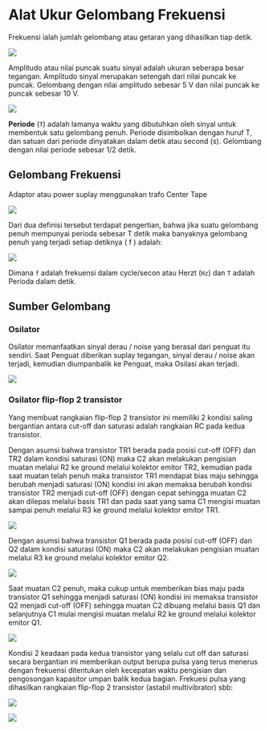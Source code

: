 # Alat Ukur Gelombang Frekuensi

Frekuensi ialah jumlah gelombang atau getaran yang dihasilkan tiap detik.

![](https://kangtain.com/images/8/84/U-Alatukurgel02.png)

Amplitudo atau nilai puncak suatu sinyal adalah ukuran seberapa besar tegangan. Amplitudo sinyal merupakan setengah dari nilai puncak ke puncak. Gelombang dengan nilai amplitudo sebesar 5 V dan nilai puncak ke puncak sebesar 10 V.

![](https://kangtain.com/images/6/62/Alatukurgel03.png)

**Periode** (`T`) adalah lamanya waktu yang dibutuhkan oleh sinyal untuk membentuk satu gelombang penuh. Periode disimbolkan dengan huruf T, dan satuan dari periode dinyatakan dalam detik atau second (s). Gelombang dengan nilai periode sebesar 1/2 detik.

## Gelombang Frekuensi

Adaptor atau power suplay menggunakan trafo Center Tape

![](https://kangtain.com/images/0/0f/Alatukurgel01.png)

Dari dua definisi tersebut terdapat pengertian, bahwa jika suatu gelombang penuh mempunyai perioda sebesar T detik maka banyaknya gelombang penuh yang terjadi setiap detiknya ( f ) adalah: 

![](https://kangtain.com/images/e/e3/Alatukurgel04.png)

Dimana `f` adalah frekuensi dalam cycle/secon atau Herzt (`Hz`) dan `T` adalah Perioda dalam detik.

## Sumber Gelombang

### Osilator

Osilator memanfaatkan sinyal derau / noise yang berasal dari penguat itu sendiri. Saat Penguat diberikan suplay tegangan, sinyal derau / noise akan terjadi, kemudian diumpanbalik ke Penguat, maka Osilasi akan terjadi.

![](https://kangtain.com/images/6/6a/Alatukurgel05.png)

### Osilator flip-flop 2 transistor

Yang membuat rangkaian flip-flop 2 transistor ini memiliki 2 kondisi saling bergantian antara cut-off dan saturasi adalah rangkaian RC pada kedua transistor.

Dengan asumsi bahwa transistor TR1 berada pada posisi cut-off (OFF) dan TR2 dalam kondisi saturasi (ON) maka C2 akan melakukan pengisian muatan melalui R2 ke ground melalui kolektor emitor TR2, kemudian pada saat muatan telah penuh maka transistor TR1 mendapat bias maju sehingga berubah menjadi saturasi (ON) kondisi ini akan memaksa berubah kondisi transistor TR2 menjadi cut-off (OFF) dengan cepat sehingga muatan C2 akan dilepas melalui basis TR1 dan pada saat yang sama C1 mengisi muatan sampai penuh melalui R3 ke ground melalui kolektor emitor TR1.

![](https://kangtain.com/images/c/c3/Alatukurgel06.png)

Dengan asumsi bahwa transistor Q1 berada pada posisi cut-off (OFF) dan Q2 dalam kondisi saturasi (ON) maka C2 akan melakukan pengisian muatan melalui R3 ke ground melalui kolektor emitor Q2.

![](https://kangtain.com/images/e/e0/Alatukurgel07.png)

Saat muatan C2 penuh, maka cukup untuk memberikan bias maju pada transistor Q1 sehingga menjadi saturasi (ON) kondisi ini memaksa transistor Q2 menjadi cut-off (OFF) sehingga muatan C2 dibuang melalui basis Q1 dan selanjutnya C1 mulai mengisi muatan melalui R2 ke ground melalui kolektor emitor Q1.

![](https://kangtain.com/images/b/bc/Alatukurgel08.png)

Kondisi 2 keadaan pada kedua transistor yang selalu cut off dan saturasi secara bergantian ini memberikan output berupa pulsa yang terus menerus dengan frekuensi ditentukan oleh kecepatan waktu pengisian dan pengosongan kapasitor umpan balik kedua bagian. Frekuesi pulsa yang dihasilkan rangkaian flip-flop 2 transistor (astabil multivibrator) sbb: 

![](https://kangtain.com/images/e/e3/Alatukurgel04.png)

![](https://kangtain.com/images/6/68/Alatukurgel09.png)